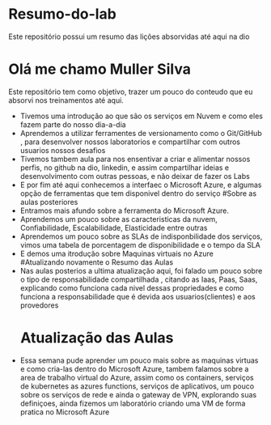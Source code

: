 # Resumo-do-lab
Este repositório possui um resumo das lições absorvidas até aqui na dio
# Olá me chamo Muller Silva

Este repositório tem como objetivo, trazer um pouco do conteudo que eu absorvi nos treinamentos até aqui.

- Tivemos uma introdução ao que são os serviços em Nuvem e como eles fazem parte do nosso dia-a-dia 
- Aprendemos a utilizar ferramentes de versionamento como o Git/GitHub , para desenvolver nossos laboratorios e compartilhar com outros usuarios nossos desafios 
- Tivemos tambem aula para nos ensentivar a criar e alimentar nossos perfis, no github na dio, linkedin, e assim compartilhar ideias e desenvolvimento com outras pessoas, e não deixar de fazer os Labs 
- E por fim até aqui conhecemos a interfaec o Microsoft Azure, e algumas opção de ferramentas que tem disponivel dentro do serviço 
  #Sobre as aulas posteriores
- Entramos mais afundo sobre a ferramenta do Microsoft Azure.
- Aprendemos um pouco sobre as caracteristicas da nuvem, Confiabilidade, Escalabilidade, Elasticidade entre outras
- Aprendemos um pouco sobre as SLAs de indisponbilidade dos serviços, vimos uma tabela de porcentagem de disponibilidade e o tempo da SLA
- E demos uma itrodução sobre Maquinas virtuais no Azure  
#Atualizando novamente o Resumo das Aulas
- Nas aulas posterios a ultima atualização aqui, foi falado um pouco sobre o tipo de responsabilidade compartilhada , citando as Iaas, Paas, Saas, explicando como funciona cada nivel dessas propriedades e como funciona a responsabilidade que é devida aos usuarios(clientes) e aos provedores
  # Atualização das Aulas
- Essa semana pude aprender um pouco mais sobre as maquinas virtuas e como cria-las dentro do Microsoft Azure, tambem falamos sobre a area de trabalho virtual do Azure, assim como os containers, serviços de kubernetes as azures functions, serviços de  aplicativos, um pouco sobre os serviços de rede e ainda o gateway de VPN, explorando suas definiçoes, ainda fizemos um laboratório criando uma VM de forma pratica no Microsoft Azure
